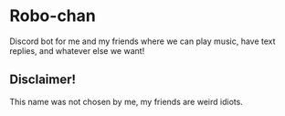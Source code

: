 # Robo-chan
Discord bot for me and my friends where we can play music, have text replies, and whatever else we want!


## Disclaimer!
This name was not chosen by me, my friends are weird idiots.
 
